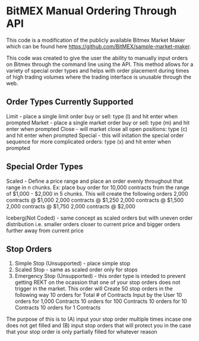 BitMEX Manual Ordering Through API
===================

This code is a modification of the publicly available Bitmex Market Maker which can be found here https://github.com/BitMEX/sample-market-maker.

This code was created to give the user the ability to manually input orders on Bitmex through the command line using the API. This method allows for a variety of special order types and helps with order placement during times of high trading volumes where the trading interface is unusable through the web.


Order Types Currently Supported
------------------
Limit - place a single limit order buy or sell: type (l) and hit enter when prompted
Market - place a single market order buy or sell: type (m) and hit enter when prompted
Close - will market close all open positions: type (c) and hit enter when prompted
Special - this will initation the special order sequence for more complicated orders: type (x) and hit enter when prompted


Special Order Types
--------------------

Scaled - Define a price range and place an order evenly throughout that range in n chunks.
Ex: place buy order for 10,000 contracts from the range of $1,000 - $2,000 in 5 chunks. This will create the following orders 
     2,000 contracts @ $1,000
     2,000 contracts @ $1,250
     2,000 contracts @ $1,500
     2,000 contracts @ $1,750
     2,000 contracts @ $2,000

Iceberg(Not Coded) - same concept as scaled orders but with uneven order distribution i.e. smaller orders closer to current price and bigger orders further away from current price

Stop Orders
-----------
1. Simple Stop (Unsupported) - place simple stop
2. Scaled Stop - same as scaled order only for stops
3. Emergency Stop (Unsupported) - this order type is inteded to prevent getting REKT on the ocassion that one of your stop orders does not trigger in the market. This order will Create 50 stop orders in the following way
     10 orders for Total # of Contracts Input by the User
     10 orders for 1,000 Contracts
     10 orders for 100 Contracts
     10 orders for 10 Contracts
     10 orders for 1 Contracts

The purpose of this is to (A) input your stop order multiple times incase one does not get filled and (B) input stop orders that will protect you in the case that your stop order is only partially filled for whatever reason
